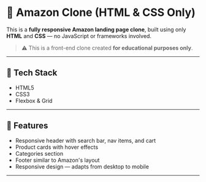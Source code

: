 # 🛒 Amazon Clone (HTML & CSS Only)

This is a **fully responsive Amazon landing page clone**, built using only **HTML** and **CSS** — no JavaScript or frameworks involved.

> ⚠️ This is a front-end clone created **for educational purposes only**. 

---

## 🔧 Tech Stack

- HTML5
- CSS3
- Flexbox & Grid

---

## 🎯 Features

- Responsive header with search bar, nav items, and cart
- Product cards with hover effects
- Categories section
- Footer similar to Amazon's layout
- Responsive design — adapts from desktop to mobile

---

